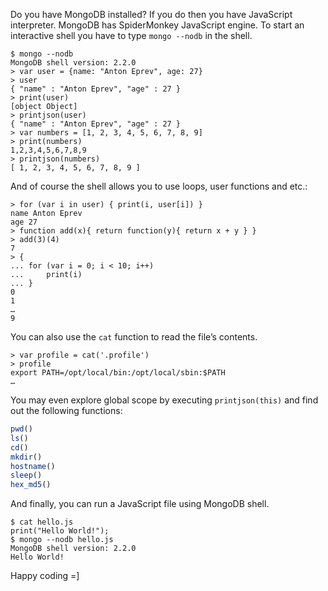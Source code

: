 <!--
title: Mongo shell as an interactive JavaScript&nbsp;interpreter
date: 2013.09.22
layout: post
tags:
  - javascript
  - mongodb
description: Do you know that MongoDB has JavaScript interpreter? And yes, you can use it.
-->

Do you have MongoDB installed? If you do then you have JavaScript interpreter. MongoDB has SpiderMonkey JavaScript engine. To start an interactive shell you have to type `mongo --nodb` in the shell.

```shell
$ mongo --nodb
MongoDB shell version: 2.2.0
> var user = {name: "Anton Eprev", age: 27}
> user
{ "name" : "Anton Eprev", "age" : 27 }
> print(user)
[object Object]
> printjson(user)
{ "name" : "Anton Eprev", "age" : 27 }
> var numbers = [1, 2, 3, 4, 5, 6, 7, 8, 9]
> print(numbers)
1,2,3,4,5,6,7,8,9
> printjson(numbers)
[ 1, 2, 3, 4, 5, 6, 7, 8, 9 ]
```

And of course the shell allows you to use loops, user functions and etc.:

```shell
> for (var i in user) { print(i, user[i]) }
name Anton Eprev
age 27
> function add(x){ return function(y){ return x + y } }
> add(3)(4)
7
> {
... for (var i = 0; i < 10; i++)
...     print(i)
... }
0
1
…
9
```


You can also use the `cat` function to read the file’s contents.

```shell
> var profile = cat('.profile')
> profile
export PATH=/opt/local/bin:/opt/local/sbin:$PATH
…
```

You may even explore global scope by executing `printjson(this)` and find out the following functions:

```javascript
pwd()
ls()
cd()
mkdir()
hostname()
sleep()
hex_md5()
```

And finally, you can run a JavaScript file using MongoDB shell.

```shell
$ cat hello.js
print("Hello World!");
$ mongo --nodb hello.js
MongoDB shell version: 2.2.0
Hello World!
```

Happy coding =]
